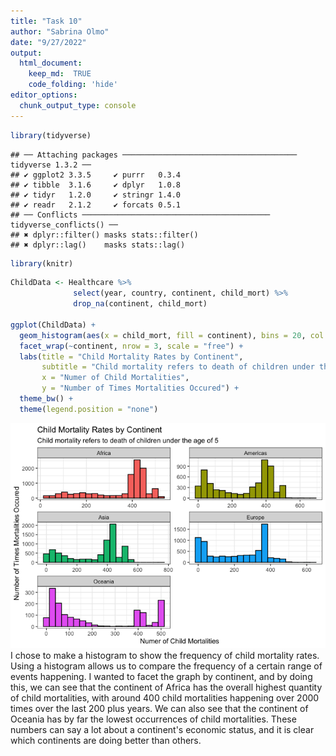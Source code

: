 ```yaml
---
title: "Task 10"
author: "Sabrina Olmo"
date: "9/27/2022"
output: 
  html_document:
    keep_md:  TRUE 
    code_folding: 'hide'
editor_options: 
  chunk_output_type: console
---
```



```r
library(tidyverse)
```

```
## ── Attaching packages ─────────────────────────────────────── tidyverse 1.3.2 ──
## ✔ ggplot2 3.3.5     ✔ purrr   0.3.4
## ✔ tibble  3.1.6     ✔ dplyr   1.0.8
## ✔ tidyr   1.2.0     ✔ stringr 1.4.0
## ✔ readr   2.1.2     ✔ forcats 0.5.1
## ── Conflicts ────────────────────────────────────────── tidyverse_conflicts() ──
## ✖ dplyr::filter() masks stats::filter()
## ✖ dplyr::lag()    masks stats::lag()
```

```r
library(knitr)
```




```r
ChildData <- Healthcare %>%
              select(year, country, continent, child_mort) %>%
              drop_na(continent, child_mort)

ggplot(ChildData) +
  geom_histogram(aes(x = child_mort, fill = continent), bins = 20, col = I("black")) +
  facet_wrap(~continent, nrow = 3, scale = "free") +
  labs(title = "Child Mortality Rates by Continent",
       subtitle = "Child mortality refers to death of children under the age of 5",
       x = "Numer of Child Mortalities",
       y = "Number of Times Mortalities Occured") +
  theme_bw() +
  theme(legend.position = "none") 
```

![](Task-10_files/figure-html/HealthcarePlot-1.png)<!-- -->
I chose to make a histogram to show the frequency of child mortality rates. Using a histogram allows us to compare the frequency of a certain range of events happening. I wanted to facet the graph by continent, and by doing this, we can see that the continent of Africa has the overall highest quantity of child mortalities, with around 400 child mortalities happening over 2000 times over the last 200 plus years. We can also see that the continent of Oceania has by far the lowest occurrences of child mortalities. These numbers can say a lot about a continent's economic status, and it is clear which continents are doing better than others.
